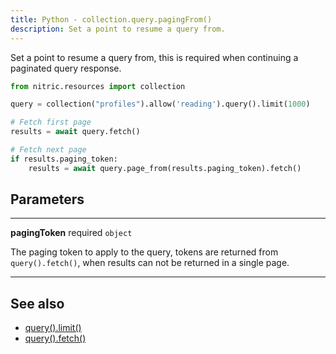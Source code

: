 ```yaml
---
title: Python - collection.query.pagingFrom()
description: Set a point to resume a query from.
---
```


Set a point to resume a query from, this is required when continuing a paginated query response.

```python
from nitric.resources import collection

query = collection("profiles").allow('reading').query().limit(1000)

# Fetch first page
results = await query.fetch()

# Fetch next page
if results.paging_token:
    results = await query.page_from(results.paging_token).fetch()
```

## Parameters

---

**pagingToken** required `object`

The paging token to apply to the query, tokens are returned from `query().fetch()`, when results can not be returned in a single page.

---

## See also

- [query().limit()](./collection-query-limit.md)
- [query().fetch()](./collection-query-where.md)
